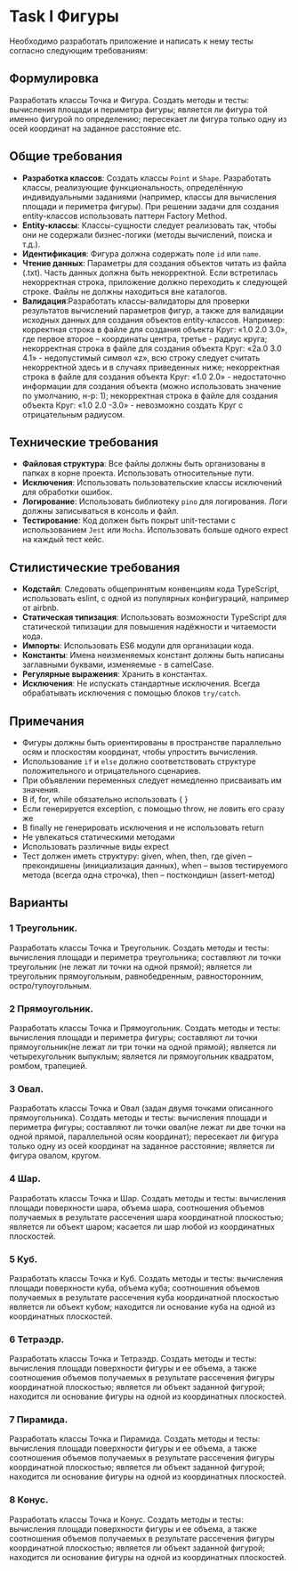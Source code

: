 # Task I Фигуры

Необходимо разработать приложение и написать к нему тесты согласно следующим требованиям:

## Формулировка

Разработать классы Точка и Фигура. Создать методы и тесты: вычисления площади и периметра фигуры; является ли фигура той именно фигурой по определению; пересекает ли фигура только одну из осей координат на заданное расстояние etc.

## Общие требования

- **Разработка классов**: Создать классы `Point` и `Shape`. Разработать классы, реализующие функциональность, определённую индивидуальными заданиями (например, классы для вычисления площади и периметра фигуры). При решении задачи для создания entity-классов использовать паттерн Factory Method.
- **Entity-классы**: Классы-сущности следует реализовать так, чтобы они не содержали бизнес-логики (методы вычислений, поиска и т.д.).
- **Идентификация**: Фигура должна содержать поле `id` или `name`.
- **Чтение данных**: Параметры для создания объектов читать из файла (.txt). Часть данных должна быть некорректной. Если встретилась некорректная строка, приложение должно переходить к следующей строке. Файлы не должны находиться вне каталогов.
- **Валидация**:Разработать классы-валидаторы для проверки результатов вычислений параметров фигур, а также для валидации исходных данных для создания объектов entity-классов.
  Например: корректная строка в файле для создания объекта Круг: «1.0 2.0 3.0», где первое второе – координаты центра, третье - радиус круга;
  некорректная строка в файле для создания объекта Круг: «2a.0 3.0 4.1» - недопустимый символ «z», всю строку следует считать некорректной здесь и в случаях приведенных ниже;
  некорректная строка в файле для создания объекта Круг: «1.0 2.0» - недостаточно информации для создания объекта (можно использовать значение по умолчанию, н-р: 1);
  некорректная строка в файле для создания объекта Круг: «1.0 2.0 -3.0» - невозможно создать Круг с отрицательным радиусом.

## Технические требования

- **Файловая структура**: Все файлы должны быть организованы в папках в корне проекта. Использовать относительные пути.
- **Исключения**: Использовать пользовательские классы исключений для обработки ошибок.
- **Логирование**: Использовать библиотеку `pino` для логирования. Логи должны записываться в консоль и файл.
- **Тестирование**: Код должен быть покрыт unit-тестами с использованием `Jest` или `Mocha`. Использовать больше одного expect на каждый тест кейс.

## Стилистические требования

- **Кодстайл**: Следовать общепринятым конвенциям кода TypeScript, использовать eslint, с одной из популярных конфигураций, например от airbnb.
- **Статическая типизация**: Использовать возможности TypeScript для статической типизации для повышения надёжности и читаемости кода.
- **Импорты**: Использовать ES6 модули для организации кода.
- **Константы**: Имена неизменяемых констант должны быть написаны заглавными буквами, изменяемые - в camelCase.
- **Регулярные выражения**: Хранить в константах.
- **Исключения**: Не испускать стандартные исключения. Всегда обрабатывать исключения с помощью блоков `try/catch`.

## Примечания

- Фигуры должны быть ориентированы в пространстве параллельно осям и плоскостям координат, чтобы упростить вычисления.
- Использование `if` и `else` должно соответствовать структуре положительного и отрицательного сценариев.
- При объявлении переменных следует немедленно присваивать им значения.
- В if, for, while обязательно использовать { }
- Если генерируется exception, с помощью throw, не ловить его сразу же
- В finally не генерировать исключения и не использовать return
- Не увлекаться статическими методами
- Использовать различные виды expect
- Тест должен иметь структуру: given, when, then, где given – прекондишены (инициализация данных), when – вызов тестируемого метода (всегда одна строчка), then – посткондишн (assert-метод)

## Варианты

### 1 Треугольник.

Разработать классы Точка и Треугольник. Создать методы и тесты: вычисления площади и периметра треугольника; составляют ли точки треугольник (не лежат ли точки на одной прямой); является ли треугольник прямоугольным, равнобедренным, равносторонним, остро/тупоугольным.

### 2 Прямоугольник.

Разработать классы Точка и Прямоугольник. Создать методы и тесты: вычисления площади и периметра фигуры; составляют ли точки прямоугольник(не лежат ли три точки на одной прямой); является ли четырехугольник выпуклым; является ли прямоугольник квадратом, ромбом, трапецией.

### 3 Овал.

Разработать классы Точка и Овал (задан двумя точками описанного прямоугольника). Создать методы и тесты: вычисления площади и периметра фигуры; составляют ли точки овал(не лежат ли две точки на одной прямой, параллельной осям координат); пересекает ли фигура только одну из осей координат на заданное расстояние; является ли фигура овалом, кругом.

### 4 Шар.

Разработать классы Точка и Шар. Создать методы и тесты: вычисления площади поверхности шара, объема шара, соотношения объемов получаемых в результате рассечения шара координатной плоскостью; является ли объект шаром; касается ли шар любой из координатных плоскостей.

### 5 Куб.

Разработать классы Точка и Куб. Создать методы и тесты: вычисления площади поверхности куба, объема куба; соотношения объемов получаемых в результате рассечения куба координатной плоскостью является ли объект кубом; находится ли основание куба на одной из координатных плоскостей.

### 6 Тетраэдр.

Разработать классы Точка и Тетраэдр. Создать методы и тесты: вычисления площади поверхности фигуры и ее объема, а также соотношения объемов получаемых в результате рассечения фигуры координатной плоскостью; является ли объект заданной фигурой; находится ли основание фигуры на одной из координатных плоскостей.

### 7 Пирамида.

Разработать классы Точка и Пирамида. Создать методы и тесты: вычисления площади поверхности фигуры и ее объема, а также соотношения объемов получаемых в результате рассечения фигуры координатной плоскостью; является ли объект заданной фигурой; находится ли основание фигуры на одной из координатных плоскостей.

### 8 Конус.

Разработать классы Точка и Конус. Создать методы и тесты: вычисления площади поверхности фигуры и ее объема, а также соотношения объемов получаемых в результате рассечения фигуры координатной плоскостью; является ли объект заданной фигурой; находится ли основание фигуры на одной из координатных плоскостей.

